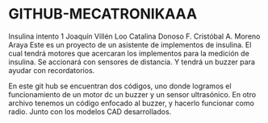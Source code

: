 # GITHUB-MECATRONIKAAA
Insulina intento 1
Joaquín Villén Loo
Catalina Donoso F.
Cristóbal A. Moreno Araya
Este es un proyecto de un asistente de implementos de insulina.
El cual tendrá motores que acercaran los implementos para la medición de insulina.
Se accionará con sensores de distancia.
Y tendrá un buzzer para ayudar con recordatorios.

En este git hub se encuentran dos códigos, uno donde logramos el funcionamiento de un motor dc un buzzer y un sensor ultrasónico.
En otro archivo tenemos un código enfocado al buzzer, y hacerlo funcionar como radio.
Junto con los modelos CAD desarrollados.
